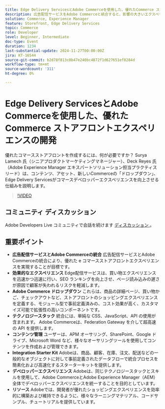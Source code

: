 ```yaml
---
title: Edge Delivery ServicesとAdobe Commerceを使用した、優れたCommerce ストアフロントエクスペリエンスの開発
description: 広告配信サービスをAdobe Commerceと統合すると、影響の大きいエクスペリエンス、高速エッジ配信、カスタマイズ可能なAdobe Commerceドロップダウン、統合されたテクノロジースタックが活用され、SEO の向上、ページ読み込みの高速化、シームレスな開発者エクスペリエンスが実現するので、e コマースストアフロントが強化されます。
solution: Commerce, Experience Manager
feature: Storefront, Edge Delivery Services
topic: Commerce
role: Developer
level: Beginner, Intermediate
doc-type: Event
duration: 1234
last-substantial-update: 2024-11-27T00:00:00Z
jira: KT-16544
source-git-commit: b2d78f813c0b47e240bc4872f1d627651ef8284d
workflow-type: tm+mt
source-wordcount: '311'
ht-degree: 0%

---
```



# Edge Delivery ServicesとAdobe Commerceを使用した、優れたCommerce ストアフロントエクスペリエンスの開発

優れたコマースストアフロントを作成するには、何が必要ですか？ Surya Lamech 氏（シニアプロダクトマーケティングマネージャー）、Deck Reyes 氏（Adobe Experience Manager エキスパートソリューション担当プラクティスリード）は、コンテンツ、アセット、新しいCommerceの「ドロップダウン」、Edge Delivery Servicesがコマースデベロッパーエクスペリエンスを向上させる仕組みを説明します。

>[!VIDEO](https://video.tv.adobe.com/v/3439471/?learn=on&enablevpops)

## コミュニティ ディスカッション

Adobe Developers Live コミュニティで会話を続けます [ ディスカッション ](https://adobe.ly/3Ccxkja)。

## 重要ポイント

* **広告配信サービスとAdobe Commerceの統合** 広告配信サービスとAdobe Commerceの統合により、優れた e コマースストアフロントエクスペリエンスを実現することが目標です。
* **効果的なエクスペリエンス** Edge配信サービスは、買い物エクスペリエンスを迅速かつ迅速に行い、SEO ランキングを向上させ、ページ読み込みの遅さが原因で顧客が失われるリスクを軽減します。
* **Adobe Commerce ドロップダウン** これらは、商品の詳細ページ、買い物かご、チェックアウトなど、ストアフロントのショッピングエクスペリエンスを定義する、モジュール型で事前定義済みの、コスト効果が高く、カスタマイズ可能で拡張性の高いコンポーネントです。
* **テクノロジースタック** 統合には、単純な CSS、JavaScript、API の使用が含まれます。 Adobe Commerceは、Federation Gateway を介して超高速の API を提供します。
* **コンテンツ管理** ユーザーは、APM オーサリング、SharePoint、Google ドライブ、Microsoft Word など、様々なオーサリングツールを使用してコンテンツを作成および管理できます。
* **Integration Starter Kit** Adobeは、商品、顧客、在庫、注文、配送などの一般的なオブジェクトに対して事前定義されたデータフローで統合プロセスを簡素化および高速化するスターターキットを提供します。
* **デベロッパーエクスペリエンス** Adobeは、同じテクノロジースタックとスキルを使用して、Adobe CommerceとAdobe Experience Manager（AEM）全体でデベロッパーエクスペリエンスを統一することを目的としています。
* **リソース** Adobeでは、開発者が優れたショッピングエクスペリエンスを効率的に構築および維持できるように、様々なラーニングマテリアル、コードサンプル、チュートリアルを提供しています。

